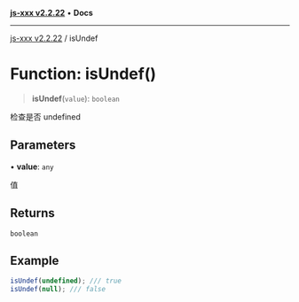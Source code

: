 [**js-xxx v2.2.22**](../README.md) • **Docs**

***

[js-xxx v2.2.22](../README.md) / isUndef

# Function: isUndef()

> **isUndef**(`value`): `boolean`

检查是否 undefined

## Parameters

• **value**: `any`

值

## Returns

`boolean`

## Example

```ts
isUndef(undefined); /// true
isUndef(null); /// false
```
